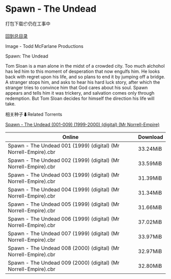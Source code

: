 # Spawn - The Undead

打包下载📦仍在工事中

[回到总目录](/Catalogs.md)

Image - Todd McFarlane Productions

Spawn: The Undead

Tom Sloan is a man alone in the midst of a crowded city. Too much alchohol has led him to this moment of desperation that now engulfs him. He looks back with regret upon his life, and so plans to end it by jumping off a bridge. A stranger stops him, and asks to hear his hard luck story, after which the stranger tries to convince him that God cares about his soul. Spawn appears and tells him it was trickery, and salvation comes only through redemption. But Tom Sloan decides for himself the direction his life will take.





相关种子⬇Related Torrents

[Spawn - The Undead (001-009) (1999-2000) (digital) (Mr Norrell-Empire)](https://github.com/alicewish/markdown/blob/master/torrent/Spawn---The-Undead--001-009---1999-2000---digital---Mr-Norrell-Empire.md)

Online | Download
--- | ---
Spawn - The Undead 001 (1999) (digital) (Mr Norrell-Empire).cbr | 33.24MiB
Spawn - The Undead 002 (1999) (digital) (Mr Norrell-Empire).cbr | 33.59MiB
Spawn - The Undead 003 (1999) (digital) (Mr Norrell-Empire).cbr | 31.39MiB
Spawn - The Undead 004 (1999) (digital) (Mr Norrell-Empire).cbr | 31.34MiB
Spawn - The Undead 005 (1999) (digital) (Mr Norrell-Empire).cbr | 31.66MiB
Spawn - The Undead 006 (1999) (digital) (Mr Norrell-Empire).cbr | 37.02MiB
Spawn - The Undead 007 (1999) (digital) (Mr Norrell-Empire).cbr | 33.97MiB
Spawn - The Undead 008 (2000) (digital) (Mr Norrell-Empire).cbr | 32.97MiB
Spawn - The Undead 009 (2000) (digital) (Mr Norrell-Empire).cbr | 32.80MiB